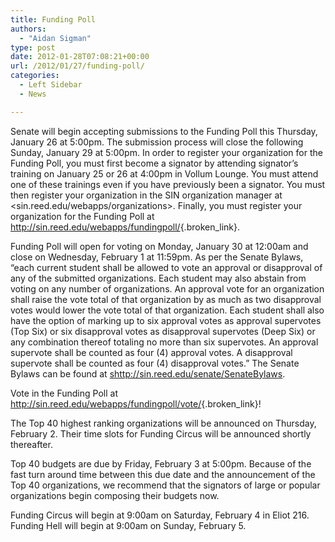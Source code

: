 ```yaml
---
title: Funding Poll
authors: 
  - "Aidan Sigman"
type: post
date: 2012-01-28T07:08:21+00:00
url: /2012/01/27/funding-poll/
categories:
  - Left Sidebar
  - News

---
```

Senate will begin accepting submissions to the Funding Poll this Thursday, January 26 at 5:00pm. The submission process will close the following Sunday, January 29 at 5:00pm. In order to register your organization for the Funding Poll, you must first become a signator by attending signator&#8217;s training on January 25 or 26 at 4:00pm in Vollum Lounge. You must attend one of these trainings even if you have previously been a signator. You must then register your organization in the SIN organization manager at <sin.reed.edu/webapps/organizations>. Finally, you must register your organization for the Funding Poll at [<http://sin.reed.edu/webapps/fundingpoll/>][1]{.broken_link}.

Funding Poll will open for voting on Monday, January 30 at 12:00am and close on Wednesday, February 1 at 11:59pm. As per the Senate Bylaws, &#8220;each current student shall be allowed to vote an approval or disapproval of any of the submitted organizations. Each student may also abstain from voting on any number of organizations. An approval vote for an organization shall raise the vote total of that organization by as much as two disapproval votes would lower the vote total of that organization. Each student shall also have the option of marking up to six approval votes as approval supervotes (Top Six) or six disapproval votes as disapproval supervotes (Deep Six) or any combination thereof totaling no more than six supervotes. An approval supervote shall be counted as four (4) approval votes. A disapproval supervote shall be counted as four (4) disapproval votes.&#8221; The Senate Bylaws can be found at <shttp://sin.reed.edu/senate/SenateBylaws>.

Vote in the Funding Poll at [<http://sin.reed.edu/webapps/fundingpoll/vote/>][2]{.broken_link}!

The Top 40 highest ranking organizations will be announced on Thursday, February 2. Their time slots for Funding Circus will be announced shortly thereafter.

Top 40 budgets are due by Friday, February 3 at 5:00pm. Because of the fast turn around time between this due date and the announcement of the Top 40 organizations, we recommend that the signators of large or popular organizations begin composing their budgets now.

Funding Circus will begin at 9:00am on Saturday, February 4 in Eliot 216. Funding Hell will begin at 9:00am on Sunday, February 5.

 [1]: http://sin.reed.edu/webapps/fundingpoll/
 [2]: http://sin.reed.edu/webapps/fundingpoll/vote/